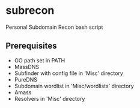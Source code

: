 # subrecon
Personal Subdomain Recon bash script

## Prerequisites
- GO path set in PATH
- MassDNS
- Subfinder with config file in 'Misc' directory
- PureDNS
- Subdomain wordlist in 'Misc/wordlists' directory
- Amass
- Resolvers in 'Misc' directory
